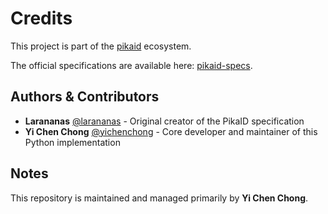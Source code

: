 # Credits

This project is part of the [pikaid](https://github.com/pikaid) ecosystem.

The official specifications are available here: [pikaid-specs](https://github.com/pikaid/pikaid-specs).

## Authors & Contributors
- **Larananas** [@larananas](https://github.com/larananas) - Original creator of the PikaID specification
- **Yi Chen Chong** [@yichenchong](https://github.com/yichenchong) - Core developer and maintainer of this Python implementation

## Notes
This repository is maintained and managed primarily by **Yi Chen Chong**.
